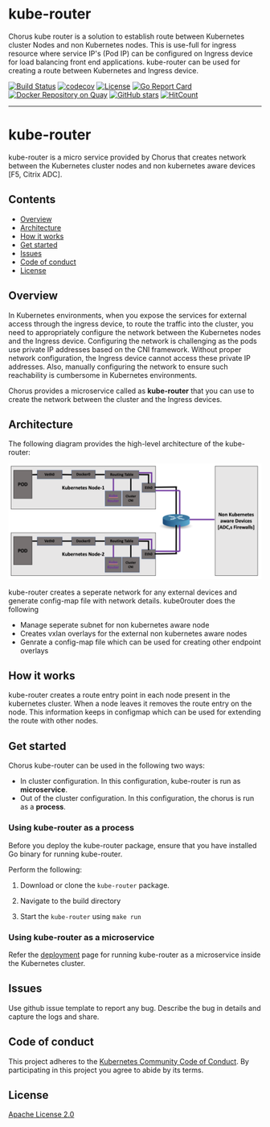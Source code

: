 # kube-router
Chorus kube router is a solution to establish route between Kubernetes  cluster Nodes and non Kubernetes nodes.  This is use-full for ingress resource where  service IP's (Pod IP) can be configured on Ingress device for load balancing front end applications.  kube-router can be used for creating a route between Kubernetes and Ingress device.

[![Build Status](https://travis-ci.com/janraj/citrix-k8s-node-controller.svg?token=GfEuWKxn7TJJesWboygR&branch=master)](https://travis-ci.com/janraj/citrix-k8s-node-controller)
[![codecov](https://codecov.io/gh/janraj/citrix-k8s-node-controller/branch/master/graph/badge.svg?token=9c5R8ukQGY)](https://codecov.io/gh/janraj/citrix-k8s-node-controller)
[![License](https://img.shields.io/badge/License-Apache%202.0-blue.svg)](./license/LICENSE)
[![Go Report Card](https://goreportcard.com/badge/github.com/janraj/citrix-k8s-node-controller)](https://goreportcard.com/report/github.com/janraj/citrix-k8s-node-controller)
[![Docker Repository on Quay](https://quay.io/repository/chorus/chorus-kube-router/status "Docker Repository on Quay")](https://quay.io/repository/chorus/chorus-kube-router)
[![GitHub stars](https://img.shields.io/github/stars/Chorusio/K8s-Route-Extender.svg)](https://github.com/Chorusio/K8s-Route-Extender/stargazers)
[![HitCount](http://hits.dwyl.io/Chorusio/K8s-Route-Extender.svg)](http://hits.dwyl.io/Chorusio/K8s-Route-Extender)

---

# kube-router

kube-router is a micro service provided by Chorus that creates network between the Kubernetes cluster nodes and non kubernetes aware devices [F5, Citrix ADC]. 


## Contents

-  [Overview](#overview)
-  [Architecture](#architecture)
-  [How it works](#how-it-works)
-  [Get started](#get-started)
-  [Issues](#issues)
-  [Code of conduct](#code-of-conduct)
-  [License](#License)

## Overview

In Kubernetes environments, when you expose the services for external access through the ingress device, to route the traffic into the cluster, you need to appropriately configure the network between the Kubernetes nodes and the Ingress device. Configuring the network is challenging as the pods use private IP addresses based on the CNI framework. Without proper network configuration, the Ingress device cannot access these private IP addresses. Also, manually configuring the network to ensure such reachability is cumbersome in Kubernetes environments.

Chorus provides a microservice called as **kube-router** that you can use to create the network between the cluster and the Ingress devices.

## Architecture

The following diagram provides the high-level architecture of the kube-router:

![](./docs/images/kube-router.png)

kube-router creates a seperate network for any external devices and generate config-map file with network details. kube0router does the following 
- Manage seperate subnet for non kubernetes aware node
- Creates  vxlan overlays for the external non kubernetes aware nodes
- Genrate a config-map file which can be used for creating other endpoint overlays
## How it works

kube-router creates a route entry point in each node present in the kubernetes cluster. When a node leaves it removes the route entry on the node. This information keeps in configmap which can be used for extending the route  with other nodes. 

## Get started

Chorus kube-router can be used in the following two ways:

-  In cluster configuration. In this configuration, kube-router is run as **microservice**.
-  Out of the cluster configuration. In this configuration, the chorus is run as a **process**.

  
### Using kube-router as a process

Before you deploy the kube-router package, ensure that you have installed Go binary for running kube-router.

Perform the following:

1.  Download or clone the `kube-router` package.

2.  Navigate to the build directory 

3.   Start the `kube-router` using `make run`


### Using kube-router as a microservice

Refer the [deployment](deploy/README.md) page for running kube-router as a microservice inside the Kubernetes cluster.


## Issues

Use github issue template to report any bug. Describe the bug in details and capture the logs and share.

## Code of conduct

This project adheres to the [Kubernetes Community Code of Conduct](https://github.com/kubernetes/community/blob/master/code-of-conduct.md). By participating in this project you agree to abide by its terms.

## License

[Apache License 2.0](./license/LICENSE)
